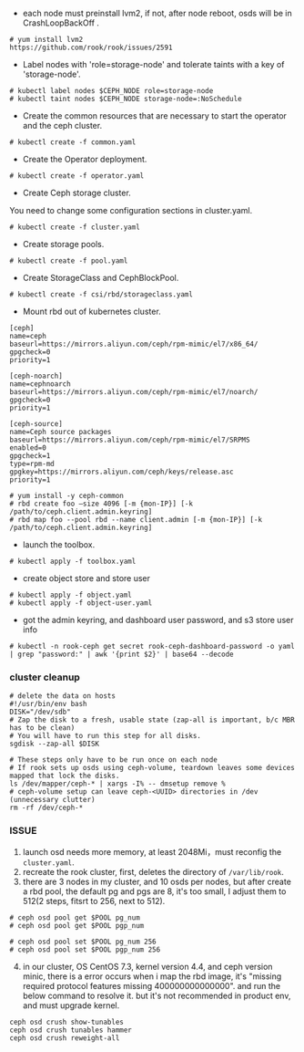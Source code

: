 - each node must preinstall lvm2, if not, after node reboot, osds will be in CrashLoopBackOff .

```shell
# yum install lvm2
https://github.com/rook/rook/issues/2591
```

- Label nodes with 'role=storage-node' and tolerate taints with a key of 'storage-node'.

```shell
# kubectl label nodes $CEPH_NODE role=storage-node
# kubectl taint nodes $CEPH_NODE storage-node=:NoSchedule
```

- Create the common resources that are necessary to start the operator and the ceph cluster.

```shell
# kubectl create -f common.yaml
```

- Create the Operator deployment.

```shell
# kubectl create -f operator.yaml
```

- Create Ceph storage cluster.

You need to change some configuration sections in cluster.yaml.

```shell
# kubectl create -f cluster.yaml
```

- Create storage pools.

```shell
# kubectl create -f pool.yaml
```

- Create StorageClass and CephBlockPool.

```shell
# kubectl create -f csi/rbd/storageclass.yaml
```

- Mount rbd out of kubernetes cluster.

```shell
[ceph]
name=ceph
baseurl=https://mirrors.aliyun.com/ceph/rpm-mimic/el7/x86_64/
gpgcheck=0
priority=1

[ceph-noarch]
name=cephnoarch
baseurl=https://mirrors.aliyun.com/ceph/rpm-mimic/el7/noarch/
gpgcheck=0
priority=1

[ceph-source]
name=Ceph source packages
baseurl=https://mirrors.aliyun.com/ceph/rpm-mimic/el7/SRPMS
enabled=0
gpgcheck=1
type=rpm-md
gpgkey=https://mirrors.aliyun.com/ceph/keys/release.asc
priority=1
```

```shell
# yum install -y ceph-common
# rbd create foo –size 4096 [-m {mon-IP}] [-k /path/to/ceph.client.admin.keyring]
# rbd map foo --pool rbd --name client.admin [-m {mon-IP}] [-k /path/to/ceph.client.admin.keyring]
```

- launch the toolbox.

```shell
# kubectl apply -f toolbox.yaml
```

- create object store and store user

```shell
# kubectl apply -f object.yaml
# kubectl apply -f object-user.yaml
```

- got the admin keyring, and dashboard user password, and s3 store user info

```shell
# kubectl -n rook-ceph get secret rook-ceph-dashboard-password -o yaml | grep "password:" | awk '{print $2}' | base64 --decode
```

### cluster cleanup

```shell
# delete the data on hosts
#!/usr/bin/env bash
DISK="/dev/sdb"
# Zap the disk to a fresh, usable state (zap-all is important, b/c MBR has to be clean)
# You will have to run this step for all disks.
sgdisk --zap-all $DISK

# These steps only have to be run once on each node
# If rook sets up osds using ceph-volume, teardown leaves some devices mapped that lock the disks.
ls /dev/mapper/ceph-* | xargs -I% -- dmsetup remove %
# ceph-volume setup can leave ceph-<UUID> directories in /dev (unnecessary clutter)
rm -rf /dev/ceph-*
```

### ISSUE

1. launch osd needs more memory, at least 2048Mi，must reconfig the `cluster.yaml`.
2. recreate the rook cluster, first, deletes the directory of `/var/lib/rook`.
3. there are 3 nodes in my cluster, and 10 osds per nodes, but after create a rbd pool, the default pg and pgs are 8, it's too small, I adjust them to 512(2 steps, fitsrt to 256, next to 512).

```shell
# ceph osd pool get $POOL pg_num
# ceph osd pool get $POOL pgp_num

# ceph osd pool set $POOL pg_num 256
# ceph osd pool set $POOL pgp_num 256
```

4. in our cluster, OS CentOS 7.3, kernel version 4.4, and ceph version minic, there is a error occurs when i map the rbd image, it's "missing required protocol features missing 400000000000000". and run the below command to resolve it. but it's not recommended in product env, and must upgrade kernel.

```shell
ceph osd crush show-tunables
ceph osd crush tunables hammer
ceph osd crush reweight-all
```

